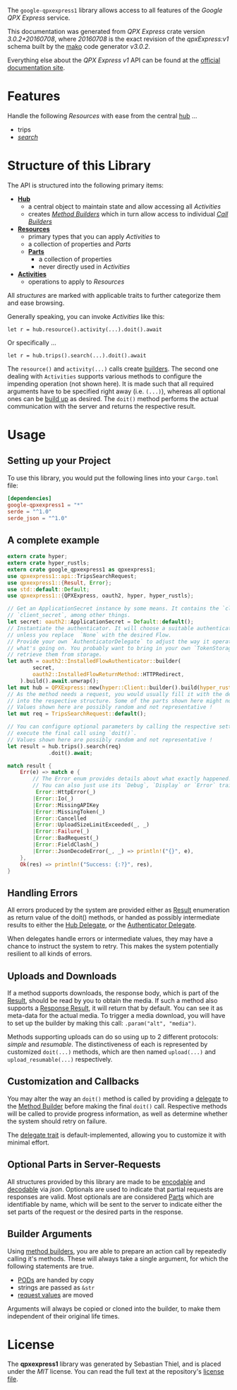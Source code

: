 <!---
DO NOT EDIT !
This file was generated automatically from 'src/mako/api/README.md.mako'
DO NOT EDIT !
-->
The `google-qpxexpress1` library allows access to all features of the *Google QPX Express* service.

This documentation was generated from *QPX Express* crate version *3.0.2+20160708*, where *20160708* is the exact revision of the *qpxExpress:v1* schema built by the [mako](http://www.makotemplates.org/) code generator *v3.0.2*.

Everything else about the *QPX Express* *v1* API can be found at the
[official documentation site](http://developers.google.com/qpx-express).
# Features

Handle the following *Resources* with ease from the central [hub](https://docs.rs/google-qpxexpress1/3.0.2+20160708/google_qpxexpress1/QPXExpress) ... 

* trips
 * [*search*](https://docs.rs/google-qpxexpress1/3.0.2+20160708/google_qpxexpress1/api::TripSearchCall)




# Structure of this Library

The API is structured into the following primary items:

* **[Hub](https://docs.rs/google-qpxexpress1/3.0.2+20160708/google_qpxexpress1/QPXExpress)**
    * a central object to maintain state and allow accessing all *Activities*
    * creates [*Method Builders*](https://docs.rs/google-qpxexpress1/3.0.2+20160708/google_qpxexpress1/client::MethodsBuilder) which in turn
      allow access to individual [*Call Builders*](https://docs.rs/google-qpxexpress1/3.0.2+20160708/google_qpxexpress1/client::CallBuilder)
* **[Resources](https://docs.rs/google-qpxexpress1/3.0.2+20160708/google_qpxexpress1/client::Resource)**
    * primary types that you can apply *Activities* to
    * a collection of properties and *Parts*
    * **[Parts](https://docs.rs/google-qpxexpress1/3.0.2+20160708/google_qpxexpress1/client::Part)**
        * a collection of properties
        * never directly used in *Activities*
* **[Activities](https://docs.rs/google-qpxexpress1/3.0.2+20160708/google_qpxexpress1/client::CallBuilder)**
    * operations to apply to *Resources*

All *structures* are marked with applicable traits to further categorize them and ease browsing.

Generally speaking, you can invoke *Activities* like this:

```Rust,ignore
let r = hub.resource().activity(...).doit().await
```

Or specifically ...

```ignore
let r = hub.trips().search(...).doit().await
```

The `resource()` and `activity(...)` calls create [builders][builder-pattern]. The second one dealing with `Activities` 
supports various methods to configure the impending operation (not shown here). It is made such that all required arguments have to be 
specified right away (i.e. `(...)`), whereas all optional ones can be [build up][builder-pattern] as desired.
The `doit()` method performs the actual communication with the server and returns the respective result.

# Usage

## Setting up your Project

To use this library, you would put the following lines into your `Cargo.toml` file:

```toml
[dependencies]
google-qpxexpress1 = "*"
serde = "^1.0"
serde_json = "^1.0"
```

## A complete example

```Rust
extern crate hyper;
extern crate hyper_rustls;
extern crate google_qpxexpress1 as qpxexpress1;
use qpxexpress1::api::TripsSearchRequest;
use qpxexpress1::{Result, Error};
use std::default::Default;
use qpxexpress1::{QPXExpress, oauth2, hyper, hyper_rustls};

// Get an ApplicationSecret instance by some means. It contains the `client_id` and 
// `client_secret`, among other things.
let secret: oauth2::ApplicationSecret = Default::default();
// Instantiate the authenticator. It will choose a suitable authentication flow for you, 
// unless you replace  `None` with the desired Flow.
// Provide your own `AuthenticatorDelegate` to adjust the way it operates and get feedback about 
// what's going on. You probably want to bring in your own `TokenStorage` to persist tokens and
// retrieve them from storage.
let auth = oauth2::InstalledFlowAuthenticator::builder(
        secret,
        oauth2::InstalledFlowReturnMethod::HTTPRedirect,
    ).build().await.unwrap();
let mut hub = QPXExpress::new(hyper::Client::builder().build(hyper_rustls::HttpsConnector::with_native_roots().https_or_http().enable_http1().enable_http2().build()), auth);
// As the method needs a request, you would usually fill it with the desired information
// into the respective structure. Some of the parts shown here might not be applicable !
// Values shown here are possibly random and not representative !
let mut req = TripsSearchRequest::default();

// You can configure optional parameters by calling the respective setters at will, and
// execute the final call using `doit()`.
// Values shown here are possibly random and not representative !
let result = hub.trips().search(req)
             .doit().await;

match result {
    Err(e) => match e {
        // The Error enum provides details about what exactly happened.
        // You can also just use its `Debug`, `Display` or `Error` traits
         Error::HttpError(_)
        |Error::Io(_)
        |Error::MissingAPIKey
        |Error::MissingToken(_)
        |Error::Cancelled
        |Error::UploadSizeLimitExceeded(_, _)
        |Error::Failure(_)
        |Error::BadRequest(_)
        |Error::FieldClash(_)
        |Error::JsonDecodeError(_, _) => println!("{}", e),
    },
    Ok(res) => println!("Success: {:?}", res),
}

```
## Handling Errors

All errors produced by the system are provided either as [Result](https://docs.rs/google-qpxexpress1/3.0.2+20160708/google_qpxexpress1/client::Result) enumeration as return value of
the doit() methods, or handed as possibly intermediate results to either the 
[Hub Delegate](https://docs.rs/google-qpxexpress1/3.0.2+20160708/google_qpxexpress1/client::Delegate), or the [Authenticator Delegate](https://docs.rs/yup-oauth2/*/yup_oauth2/trait.AuthenticatorDelegate.html).

When delegates handle errors or intermediate values, they may have a chance to instruct the system to retry. This 
makes the system potentially resilient to all kinds of errors.

## Uploads and Downloads
If a method supports downloads, the response body, which is part of the [Result](https://docs.rs/google-qpxexpress1/3.0.2+20160708/google_qpxexpress1/client::Result), should be
read by you to obtain the media.
If such a method also supports a [Response Result](https://docs.rs/google-qpxexpress1/3.0.2+20160708/google_qpxexpress1/client::ResponseResult), it will return that by default.
You can see it as meta-data for the actual media. To trigger a media download, you will have to set up the builder by making
this call: `.param("alt", "media")`.

Methods supporting uploads can do so using up to 2 different protocols: 
*simple* and *resumable*. The distinctiveness of each is represented by customized 
`doit(...)` methods, which are then named `upload(...)` and `upload_resumable(...)` respectively.

## Customization and Callbacks

You may alter the way an `doit()` method is called by providing a [delegate](https://docs.rs/google-qpxexpress1/3.0.2+20160708/google_qpxexpress1/client::Delegate) to the 
[Method Builder](https://docs.rs/google-qpxexpress1/3.0.2+20160708/google_qpxexpress1/client::CallBuilder) before making the final `doit()` call. 
Respective methods will be called to provide progress information, as well as determine whether the system should 
retry on failure.

The [delegate trait](https://docs.rs/google-qpxexpress1/3.0.2+20160708/google_qpxexpress1/client::Delegate) is default-implemented, allowing you to customize it with minimal effort.

## Optional Parts in Server-Requests

All structures provided by this library are made to be [encodable](https://docs.rs/google-qpxexpress1/3.0.2+20160708/google_qpxexpress1/client::RequestValue) and 
[decodable](https://docs.rs/google-qpxexpress1/3.0.2+20160708/google_qpxexpress1/client::ResponseResult) via *json*. Optionals are used to indicate that partial requests are responses 
are valid.
Most optionals are are considered [Parts](https://docs.rs/google-qpxexpress1/3.0.2+20160708/google_qpxexpress1/client::Part) which are identifiable by name, which will be sent to 
the server to indicate either the set parts of the request or the desired parts in the response.

## Builder Arguments

Using [method builders](https://docs.rs/google-qpxexpress1/3.0.2+20160708/google_qpxexpress1/client::CallBuilder), you are able to prepare an action call by repeatedly calling it's methods.
These will always take a single argument, for which the following statements are true.

* [PODs][wiki-pod] are handed by copy
* strings are passed as `&str`
* [request values](https://docs.rs/google-qpxexpress1/3.0.2+20160708/google_qpxexpress1/client::RequestValue) are moved

Arguments will always be copied or cloned into the builder, to make them independent of their original life times.

[wiki-pod]: http://en.wikipedia.org/wiki/Plain_old_data_structure
[builder-pattern]: http://en.wikipedia.org/wiki/Builder_pattern
[google-go-api]: https://github.com/google/google-api-go-client

# License
The **qpxexpress1** library was generated by Sebastian Thiel, and is placed 
under the *MIT* license.
You can read the full text at the repository's [license file][repo-license].

[repo-license]: https://github.com/Byron/google-apis-rsblob/main/LICENSE.md
